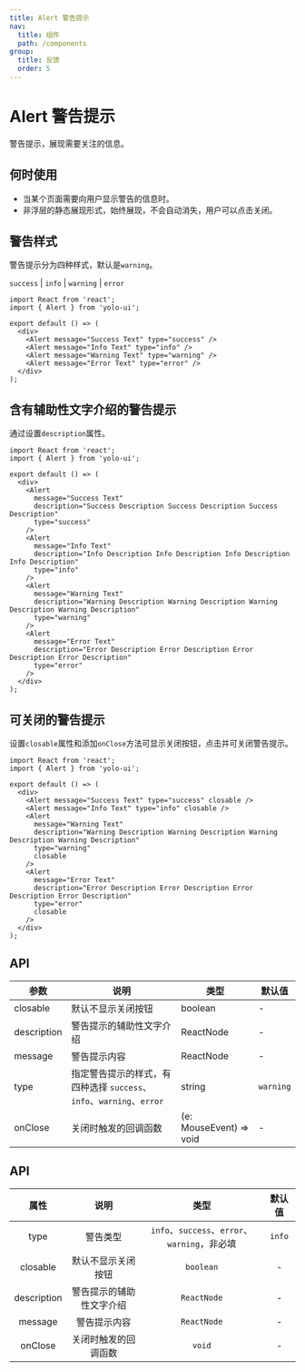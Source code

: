 ```yaml
---
title: Alert 警告提示
nav:
  title: 组件
  path: /components
group:
  title: 反馈
  order: 5
---
```


# Alert 警告提示

警告提示，展现需要关注的信息。

## 何时使用

- 当某个页面需要向用户显示警告的信息时。
- 非浮层的静态展现形式，始终展现，不会自动消失，用户可以点击关闭。

## 警告样式

警告提示分为四种样式，默认是`warning`。

`success` | `info` | `warning` | `error`

```tsx
import React from 'react';
import { Alert } from 'yolo-ui';

export default () => (
  <div>
    <Alert message="Success Text" type="success" />
    <Alert message="Info Text" type="info" />
    <Alert message="Warning Text" type="warning" />
    <Alert message="Error Text" type="error" />
  </div>
);
```

## 含有辅助性文字介绍的警告提示

通过设置`description`属性。

```tsx
import React from 'react';
import { Alert } from 'yolo-ui';

export default () => (
  <div>
    <Alert
      message="Success Text"
      description="Success Description Success Description Success Description"
      type="success"
    />
    <Alert
      message="Info Text"
      description="Info Description Info Description Info Description Info Description"
      type="info"
    />
    <Alert
      message="Warning Text"
      description="Warning Description Warning Description Warning Description Warning Description"
      type="warning"
    />
    <Alert
      message="Error Text"
      description="Error Description Error Description Error Description Error Description"
      type="error"
    />
  </div>
);
```

## 可关闭的警告提示

设置`closable`属性和添加`onClose`方法可显示关闭按钮，点击并可关闭警告提示。

```tsx
import React from 'react';
import { Alert } from 'yolo-ui';

export default () => (
  <div>
    <Alert message="Success Text" type="success" closable />
    <Alert message="Info Text" type="info" closable />
    <Alert
      message="Warning Text"
      description="Warning Description Warning Description Warning Description Warning Description"
      type="warning"
      closable
    />
    <Alert
      message="Error Text"
      description="Error Description Error Description Error Description Error Description"
      type="error"
      closable
    />
  </div>
);
```

## API

| 参数 | 说明 | 类型 | 默认值 |
| --- | --- | --- | --- |
| closable | 默认不显示关闭按钮 | boolean | - |
| description | 警告提示的辅助性文字介绍 | ReactNode | - |
| message | 警告提示内容 | ReactNode | - |
| type | 指定警告提示的样式，有四种选择 `success`、`info`、`warning`、`error` | string | `warning` |
| onClose | 关闭时触发的回调函数 | (e: MouseEvent) => void | - |

## API

|    属性     |           说明           |                     类型                      | 默认值 |
| :---------: | :----------------------: | :-------------------------------------------: | :----: |
|    type     |         警告类型         | `info`、`success`、`error`、`warning`，非必填 | `info` |
|  closable   |    默认不显示关闭按钮    |                   `boolean`                   |   -    |
| description | 警告提示的辅助性文字介绍 |                  `ReactNode`                  |   -    |
|   message   |       警告提示内容       |                  `ReactNode`                  |   -    |
|   onClose   |   关闭时触发的回调函数   |                    `void`                     |   -    |
